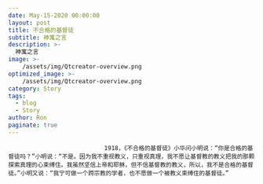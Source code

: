 ```yaml
---
date: May-15-2020 00:00:00
layout: post
title: 不合格的基督徒
subtitle: 神寓之言
description: >-
  神寓之言
image: >-
    /assets/img/Qtcreator-overview.png
optimized_image: >-
    /assets/img/Qtcreator-overview.png
category: Story
tags:
  - blog
  - Story
author: Ron
paginate: true
---
```


							　　1918，《不合格的基督徒》小华问小明说：“你是合格的基督徒吗？”小明说：“不是。因为我不重视教义，只重视真理，我不愿让基督教的教义把我的那颗探索真理的心束缚住。我虽然坚信上帝和耶稣，但不信基督教的教义，所以，我不是合格的基督徒。”小明又说：“我宁可做一个跨宗教的学者，也不愿做一个被教义束缚住的基督徒。”
							
							
						